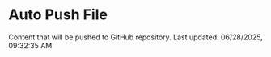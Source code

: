 # Auto Push File

Content that will be pushed to GitHub repository.
Last updated: 06/28/2025, 09:32:35 AM